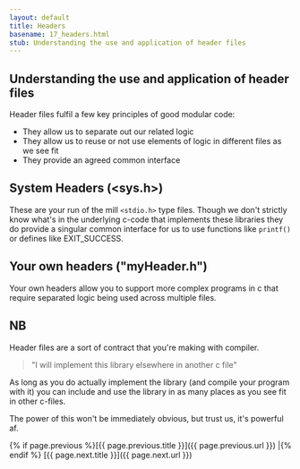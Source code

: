 ```yaml
---
layout: default
title: Headers
basename: 17_headers.html
stub: Understanding the use and application of header files
---
```

## Understanding the use and application of header files

Header files fulfil a few key principles of good modular code:

* They allow us to separate out our related logic
* They allow us to reuse or not use elements of logic in different files as we see fit
* They provide an agreed common interface

## System Headers (\<sys.h\>)
These are your run of the mill ```<stdio.h>``` type files. Though we don't strictly know
what's in the underlying c-code that implements these libraries they do provide
a singular common interface for us to use functions like ```printf()``` or defines like
EXIT_SUCCESS.

## Your own headers ("myHeader.h")
Your own headers allow you to support more complex programs in c that require
separated logic being used across multiple files.

## NB
Header files are a sort of contract that you're making with compiler.
> "I will implement this library elsewhere in another c file"

As long as you do actually implement the library (and compile your program with it)
you can include and use the library in as many places as you see fit in other c-files.

The power of this won't be immediately obvious, but trust us, it's powerful af.

{% if page.previous %}[{{ page.previous.title }}]({{ page.previous.url }})
\|{% endif %} [{{ page.next.title }}]({{ page.next.url }})
